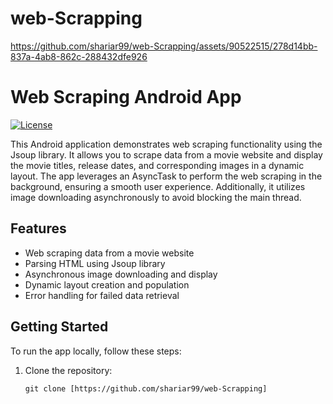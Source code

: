 # web-Scrapping


https://github.com/shariar99/web-Scrapping/assets/90522515/278d14bb-837a-4ab8-862c-288432dfe926

# Web Scraping Android App

[![License](https://img.shields.io/badge/License-MIT-blue.svg)](https://opensource.org/licenses/MIT)

This Android application demonstrates web scraping functionality using the Jsoup library. It allows you to scrape data from a movie website and display the movie titles, release dates, and corresponding images in a dynamic layout. The app leverages an AsyncTask to perform the web scraping in the background, ensuring a smooth user experience. Additionally, it utilizes image downloading asynchronously to avoid blocking the main thread.

## Features

- Web scraping data from a movie website
- Parsing HTML using Jsoup library
- Asynchronous image downloading and display
- Dynamic layout creation and population
- Error handling for failed data retrieval

## Getting Started

To run the app locally, follow these steps:

1. Clone the repository:
   ```shell
   git clone [https://github.com/shariar99/web-Scrapping]
